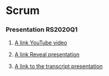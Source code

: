 ﻿# Scrum
### Presentation RS2020Q1

1. [A link YouTube video](https://www.youtube.com/watch?v=r84ycb7bYqc)

2. [A link Reveal presentation](https://myfenix92.github.io/presentation-RSSchool/)

3. [A link to the transcript presentation](https://myfenix92.github.io/presentation-RSSchool/transcription)
